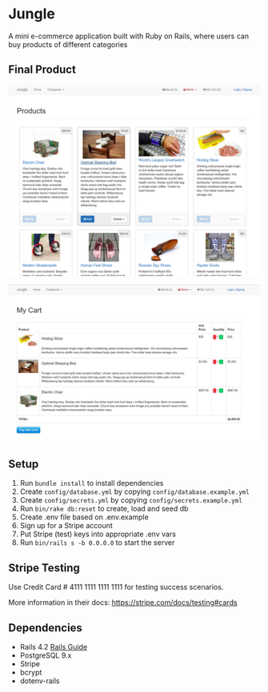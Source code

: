 # Jungle

A mini e-commerce application built with Ruby on Rails, where users can buy products of different categories

## Final Product

!["Welcome to the jungle"](https://github.com/davidOnaolapo/jungle_rails/blob/master/docs/home_jungle.png?raw=true)

!["Checkout my Cart :)"](https://github.com/davidOnaolapo/jungle_rails/blob/master/docs/myCart_Jungle.png?raw=true)

## Setup

1. Run `bundle install` to install dependencies
2. Create `config/database.yml` by copying `config/database.example.yml`
3. Create `config/secrets.yml` by copying `config/secrets.example.yml`
4. Run `bin/rake db:reset` to create, load and seed db
5. Create .env file based on .env.example
6. Sign up for a Stripe account
7. Put Stripe (test) keys into appropriate .env vars
8. Run `bin/rails s -b 0.0.0.0` to start the server

## Stripe Testing

Use Credit Card # 4111 1111 1111 1111 for testing success scenarios.

More information in their docs: <https://stripe.com/docs/testing#cards>

## Dependencies

* Rails 4.2 [Rails Guide](http://guides.rubyonrails.org/v4.2/)
* PostgreSQL 9.x
* Stripe
* bcrypt
* dotenv-rails
